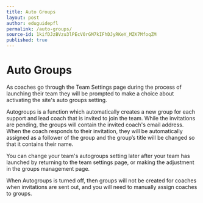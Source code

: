```yaml
---
title: Auto Groups
layout: post
author: eduguidepfl
permalink: /auto-groups/
source-id: 1kifDJzBVzu3lPEcV0rGM7kIFhDJyRKeY_MZK7MfoqZM
published: true
---
```

# Auto Groups

As coaches go through the Team Settings page during the process of launching their team they will be prompted to make a choice about activating the site's auto groups setting.

Autogroups is a function which automatically creates a new group for each support and lead coach that is invited to join the team. While the invitations are pending, the groups will contain the invited coach's email address. When the coach responds to their invitation, they will be automatically assigned as a follower of the group and the group’s title will be changed so that it contains their name.

You can change your team's autogroups setting later after your team has launched by returning to the team settings page, or making the adjustment in the groups management page.

When Autogroups is turned off, then groups will not be created for coaches when invitations are sent out, and you will need to manually assign coaches to groups.

